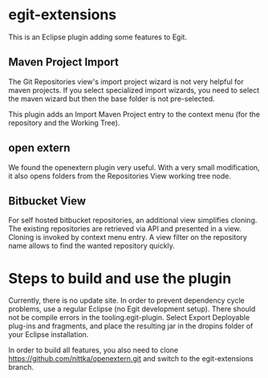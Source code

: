 # egit-extensions

This is an Eclipse plugin adding some features to Egit.

## Maven Project Import

The Git Repositories view's import project wizard is not very helpful for maven projects.
If you select specialized import wizards, you need to select the maven wizard but then the base folder is not pre-selected.

This plugin adds an Import Maven Project entry to the context menu (for the repository and the Working Tree).

## open extern

We found the openextern plugin very useful.
With a very small modification, it also opens folders from the Repositories View working tree node.

## Bitbucket View

For self hosted bitbucket repositories, an additional view simplifies cloning.
The existing repositories are retrieved via API and presented in a view.
Cloning is invoked by context menu entry.
A view filter on the repository name allows to find the wanted repository quickly.

# Steps to build and use the plugin

Currently, there is no update site. In order to prevent dependency cycle problems, use a regular Eclipse (no Egit development setup).
There should not be compile errors in the tooling.egit-plugin. Select Export Deployable plug-ins and fragments, and place the resulting jar in the dropins folder of your Eclipse installation.

In order to build all features, you also need to clone https://github.com/nittka/openextern.git and switch to the egit-extensions branch.